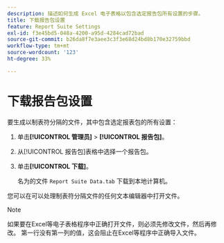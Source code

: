 ```yaml
---
description: 描述如何生成 Excel 电子表格以包含选定报告包所有设置的步骤。
title: 下载报告包设置
feature: Report Suite Settings
exl-id: f3e45bd5-048a-4200-a95d-4284cad72bad
source-git-commit: b26da8f7e3aee3c3f3e68d24bd8b170e32759bbd
workflow-type: tm+mt
source-wordcount: '123'
ht-degree: 33%

---
```


# 下载报告包设置

要生成以制表符分隔的文件，其中包含选定报表包的所有设置：

1. 单击&#x200B;**[!UICONTROL 管理员]** > **[!UICONTROL 报告包]**。

2. 从[!UICONTROL 报告包]表格中选择一个报告包。

3. 单击&#x200B;**[!UICONTROL 下载]**。

   名为的文件 `Report Suite Data.tab` 下载到本地计算机。

您可以在可以处理制表符分隔文件的任何文本编辑器中打开文件。

>[!NOTE]
>
>   如果要在Excel等电子表格程序中正确打开文件，则必须先修改文件，然后再修改。 第一行没有第一列的值，这会阻止在Excel等程序中正确导入文件。
